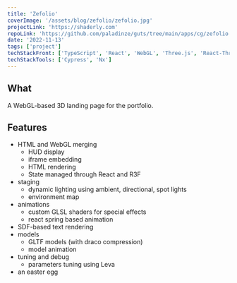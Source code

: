 ```yaml
---
title: 'Zefolio'
coverImage: '/assets/blog/zefolio/zefolio.jpg'
projectLink: 'https://shaderly.com'
repoLink: 'https://github.com/paladinze/guts/tree/main/apps/cg/zefolio'
date: '2022-11-13'
tags: ['project']
techStackFront: ['TypeScript', 'React', 'WebGL', 'Three.js', 'React-Three-Fiber']
techStackTools: ['Cypress', 'Nx']
---
```


## What

A WebGL-based 3D landing page for the portfolio.

## Features

- HTML and WebGL merging
  - HUD display
  - iframe embedding
  - HTML rendering
  - State managed through React and R3F
- staging
  - dynamic lighting using ambient, directional, spot lights
  - environment map
- animations
  - custom GLSL shaders for special effects
  - react spring based animation
- SDF-based text rendering
- models
  - GLTF models (with draco compression)
  - model animation
- tuning and debug
  - parameters tuning using Leva
- an easter egg
